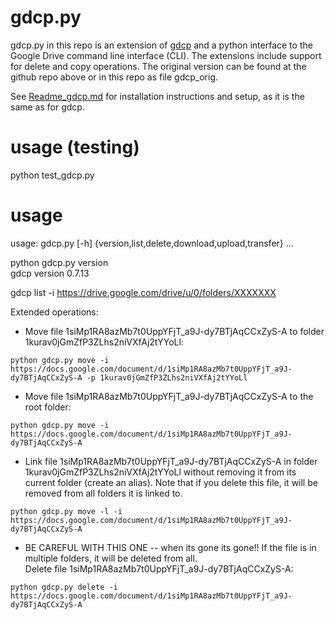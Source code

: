 # gdcp.py

gdcp.py in this repo is an extension of [gdcp](https://github.com/ctberthiaume/gdcp.git) and a python interface to the Google Drive command line interface (CLI).  The extensions include support for delete and copy operations. The original version can be found at the github repo above or in this repo as file gdcp_orig.

See [Readme_gdcp.md]() for installation instructions and setup, as it is the same as for gdcp.

# usage (testing)

python test_gdcp.py

# usage 

usage: gdcp.py [-h] {version,list,delete,download,upload,transfer} ...

python gdcp.py version  
gdcp version 0.7.13

gdcp list -i https://drive.google.com/drive/u/0/folders/XXXXXXX

Extended operations:   

* Move file 1siMp1RA8azMb7t0UppYFjT_a9J-dy7BTjAqCCxZyS-A to folder 1kurav0jGmZfP3ZLhs2niVXfAj2tYYoLl:     
```
python gdcp.py move -i https://docs.google.com/document/d/1siMp1RA8azMb7t0UppYFjT_a9J-dy7BTjAqCCxZyS-A -p 1kurav0jGmZfP3ZLhs2niVXfAj2tYYoLl
```

* Move file 1siMp1RA8azMb7t0UppYFjT_a9J-dy7BTjAqCCxZyS-A to the root folder:      
```
python gdcp.py move -i https://docs.google.com/document/d/1siMp1RA8azMb7t0UppYFjT_a9J-dy7BTjAqCCxZyS-A
```

* Link file 1siMp1RA8azMb7t0UppYFjT_a9J-dy7BTjAqCCxZyS-A in folder 1kurav0jGmZfP3ZLhs2niVXfAj2tYYoLl without removing it from its current folder (create an alias).  Note that if you delete this file, it will be removed from all folders it is linked to.     
```
python gdcp.py move -l -i https://docs.google.com/document/d/1siMp1RA8azMb7t0UppYFjT_a9J-dy7BTjAqCCxZyS-A
```

* BE CAREFUL WITH THIS ONE -- when its gone its gone!! If the file is in multiple folders, it will be deleted from all.  
Delete file 1siMp1RA8azMb7t0UppYFjT_a9J-dy7BTjAqCCxZyS-A:    
```
python gdcp.py delete -i https://docs.google.com/document/d/1siMp1RA8azMb7t0UppYFjT_a9J-dy7BTjAqCCxZyS-A
```
